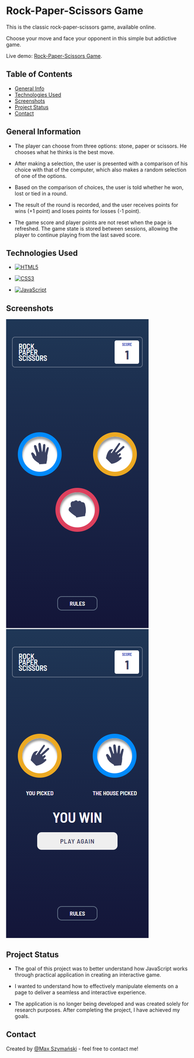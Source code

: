 # Rock-Paper-Scissors Game

This is the classic rock-paper-scissors game, available online.

Choose your move and face your opponent in this simple but addictive game.

Live demo: [Rock-Paper-Scissors Game](https://zig94.github.io/Rock-Paper-Scissors/).

## Table of Contents

- [General Info](#general-information)
- [Technologies Used](#technologies-used)
- [Screenshots](#screenshots)
- [Project Status](#project-status)
- [Contact](#contact)

## General Information

- The player can choose from three options: stone, paper or scissors. He chooses what he thinks is the best move.

- After making a selection, the user is presented with a comparison of his choice with that of the computer, which also makes a random selection of one of the options.

- Based on the comparison of choices, the user is told whether he won, lost or tied in a round.

- The result of the round is recorded, and the user receives points for wins (+1 point) and loses points for losses (-1 point).

- The game score and player points are not reset when the page is refreshed. The game state is stored between sessions, allowing the player to continue playing from the last saved score.

## Technologies Used

- [![HTML5](https://img.shields.io/badge/-HTML5-E34F26?style=flat-square&logo=html5&logoColor=white&link=https://github.com/Zig94/)](https://github.com/Zig94/)

- [![CSS3](https://img.shields.io/badge/-CSS3-1572B6?style=flat-square&logo=css3&link=https://github.com/Zig94/)](https://github.com/Zig94/)

- [![JavaScript](https://img.shields.io/badge/-JavaScript-black?style=flat-square&logo=javascript&link=https://github.com/Zig94/)](https://github.com/Zig94/)

## Screenshots

![Start](./images/screenshots-rock/screen-1.png)
![Search](./images/screenshots-rock/screen-2.png)

## Project Status

- The goal of this project was to better understand how JavaScript works through practical application in creating an interactive game.

- I wanted to understand how to effectively manipulate elements on a page to deliver a seamless and interactive experience.

- The application is no longer being developed and was created solely for research purposes. After completing the project, I have achieved my goals.

## Contact

Created by [@Max Szymański](https://github.com/Zig94) - feel free to contact me!
